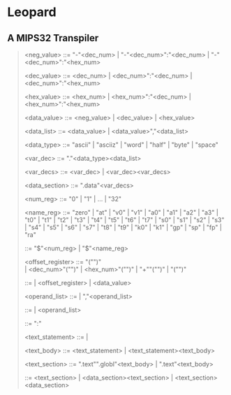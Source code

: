 # Leopard

## A MIPS32 Transpiler

> <neg_value> ::= "-"<dec_num> | "-"<dec_num>":"<dec_num> | "-"<dec_num>":"<hex_num>  
> 
> <dec_value> ::= <dec_num> | <dec_num>":"<dec_num> | <dec_num>":"<hex_num>  
> 
> <hex_value> ::= <hex_num> | <hex_num>":"<dec_num> | <hex_num>":"<hex_num>  
> 
> <data_value> ::= <neg_value> | <dec_value> | <hex_value>  
> 
> <data_list> ::= <data_value> | <data_value>","<data_list>  
> 
> <data_type> ::= "ascii" | "asciiz" | "word" | "half" | "byte" | "space"  
> 
> <var_dec> ::= "."<data_type><data_list>  
> 
> <var_decs> ::= <var_dec> | <var_dec><var_decs>  
> 
> <data_section> ::= ".data"<var_decs>  
> 
> <num_reg> ::= "0" | "1" | ... | "32"  
> 
> <name_reg> ::= "zero" | "at" | "v0" | "v1" | "a0" | "a1" | "a2" | "a3"
> | "t0" | "t1" | "t2" | "t3" | "t4" | "t5" | "t6" | "t7"
> | "s0" | "s1" | "s2" | "s3" | "s4" | "s5" | "s6" | "s7"
> | "t8" | "t9" | "k0" | "k1" | "gp" | "sp" | "fp" | "ra"  
> 
> <register> ::= "$"<num_reg> | "$"<name_reg>  
> 
> <offset_register> ::= "("<register>")"    
>                    | <dec_num>"("<register>")"
>                    | <hex_num>"("<register>")"
>                    | <string>"+""("<register>")"
>                    | <string>"("<register>")"  
> 
> <operand> ::= <register> | <offset_register> | <data_value>  
> 
> <operand_list> ::= <operand> | <operand>","<operand_list>  
> 
> <instruction> ::= <opcode> | <opcode><operand_list>  
> 
> <label> ::= <string>":"  
> 
> <text_statement> ::= <label> | <instruction>  
> 
> <text_body> ::= <text_statement> | <text_statement><text_body>  
> 
> <text_section> ::= ".text"".globl"<string><text_body> | ".text"<text_body>  
> 
> <program> ::= <text_section>
>            | <data_section><text_section>
>            | <text_section><data_section>
